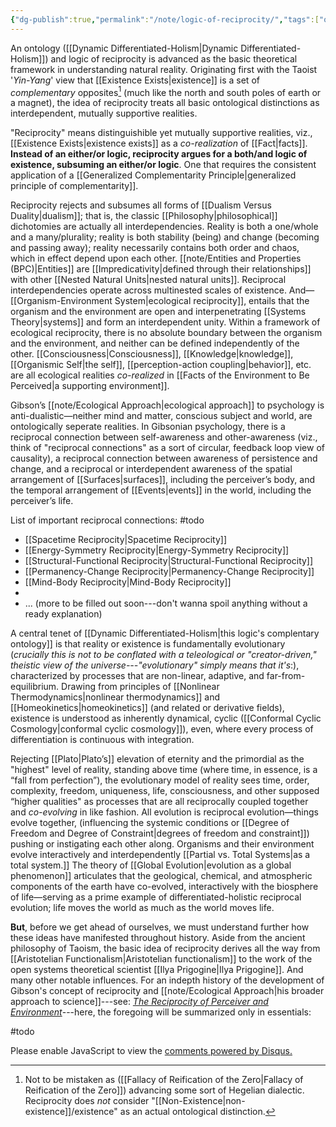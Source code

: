 ```yaml
---
{"dg-publish":true,"permalink":"/note/logic-of-reciprocity/","tags":["ontology-epistemology"],"created":"2025-01-07T16:14:49.824-05:00","updated":"2025-01-09T03:56:31.934-05:00"}
---
```


<head>
  <title>Logic of Reciprocity</title>
  <meta property="og:title" content="Logic of Reciprocity" />
  <meta property="og:type" content="article" />
  <meta property="og:image" content="https://raw.githubusercontent.com/geeslime/img/main/atlasdoodle.png" />
  <meta property="og:image:secure_url" content="https://raw.githubusercontent.com/geeslime/img/main/atlasdoodle.png" />
  <meta property="og:image:type" content="image/jpeg" />
  <meta property="og:image:width" content="688" />
  <meta property="og:image:height" content="419" />
  <meta property="og:description" content="An ontology and logic of reciprocity is advanced as the basic theoretical framework in understanding natural reality. Originating first with the Taoist Yin-Yang view that existence is a set of complementary opposites (much like the north and south poles of earth or a magnet), the idea of reciprocity treats all basic ontological distinctions as interdependent, mutually supportive realities...." />
  <meta property="og:locale" content="en_US" />
  <meta property="og:url" content="https://gulch.vercel.app/note/logic-of-reciprocity/" />
  <meta property="og:site_name" content="gulch" />
</head>




An ontology ([[Dynamic Differentiated-Holism\|Dynamic Differentiated-Holism]]) and logic of reciprocity is advanced as the basic theoretical framework in understanding natural reality. Originating first with the Taoist '*Yin-Yang*' view that [[Existence Exists\|existence]] is a set of _complementary_ opposites[^1] (much like the north and south poles of earth or a magnet), the idea of reciprocity treats all basic ontological distinctions as interdependent, mutually supportive realities.

"Reciprocity" means distinguishible yet mutually supportive realities, viz., [[Existence Exists\|existence exists]] as a *co-realization* of [[Fact\|facts]]. **Instead of an either/or logic, reciprocity argues for a both/and logic of existence, subsuming an either/or logic**. One that requires the consistent application of a [[Generalized Complementarity Principle\|generalized principle of complementarity]]. 

Reciprocity rejects and subsumes all forms of [[Dualism Versus Duality\|dualism]]; that is, the classic [[Philosophy\|philosophical]] dichotomies are actually all interdependencies. Reality is both a one/whole and a many/plurality; reality is both stability (being) and change (becoming and passing away); reality necessarily contains both order and chaos, which in effect depend upon each other. [[note/Entities and Properties (BPC)\|Entities]] are [[Impredicativity\|defined through their relationships]] with other [[Nested Natural Units\|nested natural units]]. Reciprocal interdependencies operate across multinested scales of existence. And—[[Organism-Environment System\|ecological reciprocity]], entails that the organism and the environment are open and interpenetrating [[Systems Theory\|systems]] and form an interdependent unity. Within a framework of ecological reciprocity, there is no absolute boundary between the organism and the environment, and neither can be defined independently of the other. [[Consciousness\|Consciousness]], [[Knowledge\|knowledge]], [[Organismic Self\|the self]], [[perception-action coupling\|behavior]], etc. are all ecological realities *co-realized* in [[Facts of the Environment to Be Perceived\|a supporting environment]]. 

Gibson’s [[note/Ecological Approach\|ecological approach]] to psychology is anti-dualistic—neither mind and matter, conscious subject and world, are ontologically seperate realities. In Gibsonian psychology, there is a reciprocal connection between self-awareness and other-awareness (viz., think of "reciprocal connections" as a sort of circular, feedback loop view of causality), a reciprocal connection between awareness of persistence and change, and a reciprocal or interdependent awareness of the spatial arrangement of [[Surfaces\|surfaces]], including the perceiver’s body, and the temporal arrangement of [[Events\|events]] in the world, including the perceiver’s life.

List of important reciprocal connections: #todo

- [[Spacetime Reciprocity\|Spacetime Reciprocity]]
- [[Energy-Symmetry Reciprocity\|Energy-Symmetry Reciprocity]]
- [[Structural-Functional Reciprocity\|Structural-Functional Reciprocity]]
- [[Permanency-Change Reciprocity\|Permanency-Change Reciprocity]]
- [[Mind-Body Reciprocity\|Mind-Body Reciprocity]]
- 
- 
	...
(more to be filled out soon---don't wanna spoil anything without a ready explanation)

A central tenet of [[Dynamic Differentiated-Holism\|this logic's complentary ontology]] is that reality or existence is fundamentally evolutionary (*crucially this is not to be conflated with a teleological or "creator-driven," theistic view of the universe---"evolutionary" simply means that it's*:), characterized by processes that are non-linear, adaptive, and far-from-equilibrium. Drawing from principles of [[Nonlinear Thermodynamics\|nonlinear thermodynamics]] and [[Homeokinetics\|homeokinetics]] (and related or derivative fields), existence is understood as inherently dynamical, cyclic ([[Conformal Cyclic Cosmology\|conformal cyclic cosmology]]), even, where every process of differentiation is continuous with integration. 

Rejecting [[Plato\|Plato’s]] elevation of eternity and the primordial as the "highest" level of reality, standing above time (where time, in essence, is a “fall from perfection”), the evolutionary model of reality sees time, order, complexity, freedom, uniqueness, life, consciousness, and other supposed “higher qualities" as processes that are all reciprocally coupled together and *co-evolving* in like fashion. All evolution is reciprocal evolution—things evolve together, (influencing the systemic conditions or [[Degree of Freedom and Degree of Constraint\|degrees of freedom and constraint]]) pushing or instigating each other along. Organisms and their environment evolve interactively and interdependently [[Partial vs. Total Systems\|as a total system.]] The theory of [[Global Evolution\|evolution as a global phenomenon]] articulates that the geological, chemical, and atmospheric components of the earth have co-evolved, interactively with the biosphere of life—serving as a prime example of differentiated-holistic reciprocal evolution; life moves the world as much as the world moves life.

**But**, before we get ahead of ourselves, we must understand further how these ideas have manifested throughout history. Aside from the ancient philosophy of Taoism, the basic idea of reciprocity derives all the way from [[Aristotelian Functionalism\|Aristotelian functionalism]] to the work of the open systems theoretical scientist [[Ilya Prigogine\|Ilya Prigogine]]. And many other notable influences. For an indepth history of the development of Gibson's concept of reciprocity and [[note/Ecological Approach\|his broader approach to science]]---see: *[The Reciprocity of Perceiver and Environment](https://drive.google.com/file/d/1dZT0kejN-YJCkP-BUG8oBr5T2uJj3xeJ/view?usp=sharing)*---here, the foregoing will be summarized only in essentials:

#todo

[^1]: Not to be mistaken as ([[Fallacy of Reification of the Zero\|Fallacy of Reification of the Zero]]) advancing some sort of Hegelian dialectic. Reciprocity does *not* consider "[[Non-Existence\|non-existence]]/existence" as an actual ontological distinction.

<body>
  </div>
  <!-- Disqus Comments Section -->
  <div id="disqus_thread"></div>
  <script>
      var disqus_config = function () {
          this.page.url = "https://gulch.vercel.app/note/logic-of-reciprocity/";  // Replace with your page's canonical URL variable
          this.page.identifier = "c"; // Replace with your page's unique identifier variable
      };
      (function() {  // DON'T EDIT BELOW THIS LINE
          var d = document, s = d.createElement('script');
          s.src = 'https://https-gulch-vercel-app.disqus.com/embed.js';
          s.setAttribute('data-timestamp', +new Date());
          (d.head || d.body).appendChild(s);
      })();
  </script>
  <noscript>Please enable JavaScript to view the <a href="https://disqus.com/?ref_noscript">comments powered by Disqus.</a></noscript>
</body>












